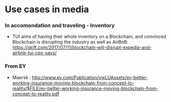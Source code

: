 # Use cases in media


### In accomondation and traveling - Inventory
* TUI aims of having their whole inventory on a Blockchain, and convinced Blockchain is disrupting the industry as well as AirBnB: https://skift.com/2017/07/11/blockchain-will-disrupt-expedia-and-airbnb-tui-ceo-says/


### From EY
* Maersk : http://www.ey.com/Publication/vwLUAssets/ey-better-working-insurance-moving-blockchain-from-concept-to-reality/$FILE/ey-better-working-insurance-moving-blockchain-from-concept-to-reality.pdf
